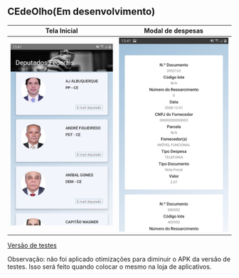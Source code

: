 ## CEdeOlho(Em desenvolvimento)

Tela Inicial              |  Modal de despesas
:-------------------------:|:-------------------------:
![](https://github.com/mensonones/CEdeOlho/blob/master/Screens/HomeCEdeOlho.jpeg?raw=true)  |  ![](https://github.com/mensonones/CEdeOlho/blob/master/Screens/ModalDespesas.jpeg?raw=true)

[Versão de testes](https://github.com/mensonones/CEdeOlho/releases)


Observação: não foi aplicado otimizações para diminuir o APK da versão de testes. Isso será feito quando colocar o mesmo na loja de aplicativos. 



